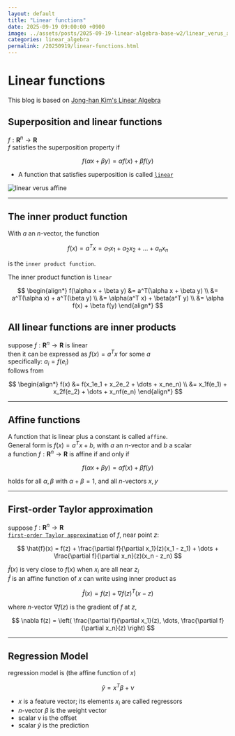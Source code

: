 ```yaml
---
layout: default
title: "Linear functions"
date: 2025-09-19 09:00:00 +0900
image: ../assets/posts/2025-09-19-linear-algebra-base-w2/linear_verus_affine.png
categories: linear_algebra
permalink: /20250919/linear-functions.html
---
```


# Linear functions

This blog is based on [Jong-han Kim's Linear Algebra](https://jonghank.github.io/ase2910.html)

## Superposition and linear functions

$f: \mathbf{R}^n \rightarrow \mathbf{R}$  
$f$ satisfies the superposition property if

$$
f(\alpha x + \beta y) = \alpha f(x) + \beta f(y)
$$

- A function that satisfies superposition is called [`linear`](https://en.wikipedia.org/wiki/Linear_function)

![linear verus affine](../assets/posts/2025-09-19-linear-algebra-base-w2/linear_verus_affine.png)

---

## The inner product function

With $a$ an $n$-vector, the function

$$
f(x) = a^Tx = a_1 x_1 + a_2 x_2 + \dots + a_n x_n
$$

is the `inner product function`.

The inner product function is `linear`

$$
\begin{align*}
f(\alpha x + \beta y) &= a^T(\alpha x + \beta y) \\
                      &= a^T(\alpha x) + a^T(\beta y) \\
                      &= \alpha(a^T x) + \beta(a^T y) \\
                      &= \alpha f(x) + \beta f(y)
\end{align*}
$$

## All linear functions are inner products

suppose $f: \mathbf{R}^n \rightarrow \mathbf{R}$ is linear  
then it can be expressed as $f(x) = a^T x$ for some $a$  
specifically: $a_i = f(e_i)$  
follows from

$$
\begin{align*}
f(x) &= f(x_1e_1 + x_2e_2 + \dots + x_ne_n) \\
&= x_1f(e_1) + x_2f(e_2) + \dots + x_nf(e_n)
\end{align*}
$$

---

## Affine functions

A function that is linear plus a constant is called `affine`.  
General form is $f(x) = a^T x + b$, with $a$ an $n$-vector and $b$ a scalar  
a function $f: \mathbf{R}^n \rightarrow \mathbf{R}$ is affine if and only if

$$
f(\alpha x + \beta y) = \alpha f(x) + \beta f(y)
$$

holds for all $\alpha, \beta$ with $\alpha + \beta = 1$, and all $n$-vectors $x, y$

---

## First-order Taylor approximation

suppose $f: \mathbf{R}^n \rightarrow \mathbf{R}$  
[`first-order Taylor approximation`](https://en.wikipedia.org/wiki/Taylor%27s_theorem) of $f$, near point $z$:

$$
\hat{f}(x) = f(z) + \frac{\partial f}{\partial x_1}(z)(x_1 - z_1) + \dots + \frac{\partial f}{\partial x_n}(z)(x_n - z_n)
$$

$\hat{f}(x)$ is very close to $f(x)$ when $x_i$ are all near $z_i$  
$\hat{f}$ is an affine function of $x$
can write using inner product as

$$
\hat{f}(x) = f(z) + \nabla f(z)^T(x - z)
$$

where $n$-vector $\nabla f(z)$ is the gradient of $f$ at $z$,

$$
\nabla f(z) = \left( \frac{\partial f}{\partial x_1}(z), \dots, \frac{\partial f}{\partial x_n}(z) \right)
$$

---

## Regression Model

regression model is (the affine function of $x$)

$$
\hat{y} = x^T\beta + \nu
$$

- $x$ is a feature vector; its elements $x_i$ are called regressors
- $n$-vector $\beta$ is the weight vector
- scalar $\nu$ is the offset
- scalar $\hat{y}$ is the prediction
